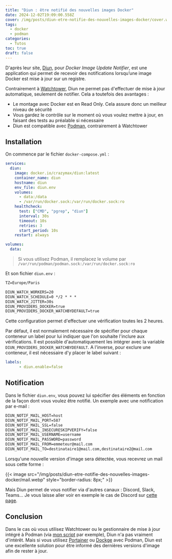 ```yaml
---
title: "Diun : être notifié des nouvelles images Docker"
date: 2024-12-02T19:09:00.558Z
cover: /img/posts/diun-etre-notifie-des-nouvelles-images-docker/cover.webp
tags:
  - docker
  - podman
categories:
  - Tutos
toc: true
draft: false
---
```


D'après leur site, [Diun](https://crazymax.dev/diun/), pour *Docker Image Update Notifier*, est une application qui permet de recevoir des notifications lorsqu’une image Docker est mise à jour sur un registre. 

Contrairement à [Watchtower](/posts/watchtower-un-conteneur-pour-les-gouverner-tous/), Diun ne permet pas d'effectuer de mise à jour automatique, seulement de notifier. Cela a toutefois des avantages : 
- Le montage avec Docker est en Read Only. Cela assure donc un meilleur niveau de sécurité
- Vous gardez le contrôle sur le moment où vous voulez mettre à jour, en faisant des tests au préalable si nécessaire
- Diun est compatible avec [Podman](/posts/migration-de-docker-vers-podman/), contrairement à Watchtower

## Installation

On commence par le fichier `docker-compose.yml` :

```yml
services:
  diun:
    image: docker.io/crazymax/diun:latest
    container_name: diun
    hostname: diun
    env_file: diun.env
    volumes:
      - data:/data
      - /var/run/docker.sock:/var/run/docker.sock:ro
    healthcheck:
      test: ["CMD", "pgrep", "diun"]
      interval: 30s
      timeout: 10s
      retries: 3
      start_period: 10s
    restart: always

volumes:
  data:
```

> Si vous utilisez Podman, il remplacez le volume par `/var/run/podman/podman.sock:/var/run/docker.sock:ro` 

Et son fichier `diun.env` :

```txt
TZ=Europe/Paris

DIUN_WATCH_WORKERS=20
DIUN_WATCH_SCHEDULE=0 */2 * * *
DIUN_WATCH_JITTER=30s
DIUN_PROVIDERS_DOCKER=true
DIUN_PROVIDERS_DOCKER_WATCHBYDEFAULT=true
```

Cette configuration permet d'effectuer une vérification toutes les 2 heures.

Par défaut, il est normalement nécessaire de spécifier pour chaque conteneur un label pour lui indiquer que l'on souhaite l'inclure aux vérifications. Il est possible d'automatiquement les intégrer avec la variable `DIUN_PROVIDERS_DOCKER_WATCHBYDEFAULT`. A l'inverse, pour exclure une conteneur, il est nécessaire d'y placer le label suivant : 

```yml
labels:
      - diun.enable=false
```

## Notification

Dans le fichier `diun.env`, vous pouvez lui spécifier des éléments en fonction de la façon dont vous voulez être notifié. Un exemple avec une notification par e-mail :

```txt
DIUN_NOTIF_MAIL_HOST=host
DIUN_NOTIF_MAIL_PORT=587
DIUN_NOTIF_MAIL_SSL=false
DIUN_NOTIF_MAIL_INSECURESKIPVERIFY=false
DIUN_NOTIF_MAIL_USERNAME=username
DIUN_NOTIF_MAIL_PASSWORD=password
DIUN_NOTIF_MAIL_FROM=emmeteur@mail.com
DIUN_NOTIF_MAIL_TO=destinataire1@mail.com,destinataire2@mail.com
```

Lorsqu'une nouvelle version d'image sera détectée, vous recevrez un mail sous cette forme : 

{{< image src="/img/posts/diun-etre-notifie-des-nouvelles-images-docker/mail.webp" style="border-radius: 8px;" >}}

Mais Diun permet de vous notifier via d'autres canaux : Discord, Slack, Teams... Je vous laisse aller voir en exemple le cas de Discord sur [cette page](https://crazymax.dev/diun/notif/discord/).

## Conclusion

Dans le cas où vous utilisez Watchtower ou le gestionnaire de mise à jour intégré à Podman (via [mon script](/posts/migration-de-docker-vers-podman/#jdockersh) par exemple), Diun n'a pas vraiment d'intérêt. Mais si vous utilisez [Portainer](/posts/portainer-administrer-vos-conteneurs-via-une-interface-web/) ou [Dockge](https://github.com/louislam/dockge) avec Podman, Diun est une excellente solution pour être informé des dernières versions d'image afin de rester à jour.
